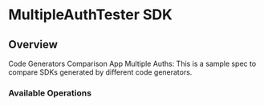 # MultipleAuthTester SDK


## Overview

Code Generators Comparison App Multiple Auths: This is a sample spec to compare SDKs generated by different code generators.

### Available Operations


